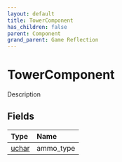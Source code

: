 ```yaml
---
layout: default
title: TowerComponent
has_children: false
parent: Component
grand_parent: Game Reflection
---
```

# TowerComponent
Description 

## Fields

| Type | Name |
|:----------|:--------------|
| [uchar](/riftbreaker-wiki/docs/game-reflection/enums/uchar/) | ammo_type |

